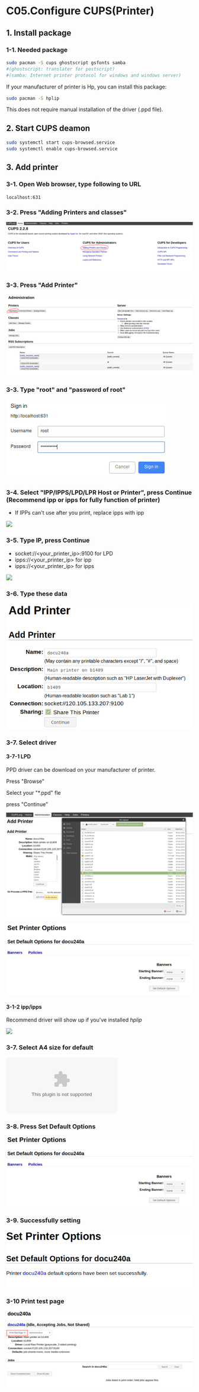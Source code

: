 # C05.Configure CUPS\(Printer\)

## 1. Install package

### 1-1. Needed package

```bash
sudo pacman -S cups ghostscript gsfonts samba
#(ghostscript: translater for postscript)
#(samba: Internet printer protocol for windows and windows server)
```

If your manufacturer of printer  is Hp, you can install this package:

```bash
sudo pacman -S hplip
```

This does not require manual installation of the driver \(.ppd file\).

## 2. Start CUPS deamon

```bash
sudo systemctl start cups-browsed.service
sudo systemctl enable cups-browsed.service
```

## 3. Add printer

### 3-1. Open Web browser, type following to URL

```text
localhost:631
```

### 3-2. Press "Adding Printers and classes"

![after you entry localhost:631](image/631.PNG)

### 3-3. Press "Add Printer"

![Add_Printer_pic](image/631-2.PNG)

### 3-3. Type "root" and "password of root"

![type_passwd_pic](image/username-passwd.PNG)

### 3-4. Select "IPP/IPPS/LPD/LPR Host or Printer", press Continue (Recommend ipp or ipps for fully function of printer)

* If IPPs can't use after you print, replace ipps with ipp

![](https://i.imgur.com/mK8H4VV.png)

### 3-5. Type IP, press Continue

* socket://<your_printer_ip>:9100 for LPD
* ipps://<your_printer_ip> for ipp
* ipps://<your_printer_ip> for ipps

![](https://i.imgur.com/gR1JPhN.png)

### 3-6. Type these data

![typed_data_pic](image/selection_005.png)

### 3-7. Select driver

#### 3-7-1 LPD

PPD driver can be download on your manufacturer of printer.

Press "Browse"

Select  your "\*.ppd" fle

press "Continue"

![select_ppd_driver_pic_1](image/selection_006.png)

![select_ppd_driver_pic_2](image/selection_007.png)

#### 3-1-2 ipp/ipps

Recommend driver will show up if you've installed *hplip*

![](https://i.imgur.com/o4T9ufM.png)

### 3-7. Select A4 size for default

![set_A4_default_pic](image/select_a4_size.bin)

### 3-8. Press Set Default Options

![Press_Set_Default_Options_pic](image/selection_007.png)

### 3-9. Successfully setting

![setting_ok_pic](image/selection_008.png)

### 3-10 Print test page

![print_test_pic](image/selection_010.png)
